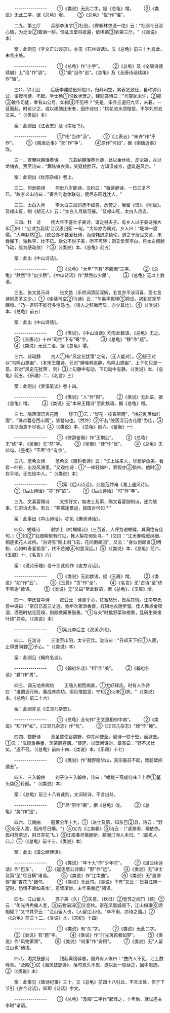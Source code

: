 <!-- { "loadSidebar": true } -->
　　---------------- 
　　①《类说》无此二字，据《总龟》增。 
　　②《类说》无此二字，据《总龟》增。 
　　③《总龟》"悦"作"悔"。 

　　二九、第三厅 
　　兵部李涛字①社翁，《寄翰林求酒一绝》云："社翁今日没心情，为乏治②聋酒一缾。恼乱玉堂将欲遍，依稀媚③到第三厅。"（《类说》本） 

　　案：此则见《李文正公谈录》，亦见《石林诗话》。又《总龟》前三十九有此，未言出处。 

　　---------------- 
　　①《总龟》作"小字"。 
　　②《总龟》及《全唐诗话续编》上"治"作"逃"。 
　　③"媚"当作"巡"。《总龟》及《全唐诗话续编》作"循"。 

　　三○、钟山公 
　　后唐李建勋出师临川，归拜司空，累表乞致仕，自称钟山公，诏授司徒，不起。学士杨①悦致状贺之。建勋答诗曰："司空犹未许，②那③敢作司徒，幸有山公号，如何④不见呼？"先是，宋齐丘退归九华，未碁，一征而起，时论少之。或以建勋比宋者，因作诗曰："桃花流水须相信，不学刘郎去又来。"（《类说》本） 

　　案：此则出《江表志》及《南唐书》。 

　　---------------- 
　　①"杨"当作"汤"。 
　　②《江表志》"未许"作"不作"。 
　　③《南唐近事》"那"作"争"。 
　　④原作"何如"，据《南唐近事》改。 

　　三一、贾至咏薛瑶英诗 
　　元载纳薛瑶英为姬，处以金丝帐，却尘褥，衣以龙绡衣。贾至诗曰："舞祛铢衣重，笑疑桃脸开。方知汉成帝，虚筑避风台。" 

　　案：此则出《杜阳杂编》卷上。 

　　三二、何逊能诗 
　　何逊八岁能诗。沈约曰："每读卿诗，一日三复不已。"故李义山诗曰："寄言何逊休联句，瘦尽东阳姓沈人。" 

　　三三、太白入月 
　　李太白三拟词选不如意，悉焚之，唯留《恨》、《别赋》。及禄山反，制《胡无人》云："太白入月敌可摧。"及禄山死，太白入月去。 

　　三四、杜　诗 
　　杨大年不喜杜子美诗，谓之村夫子。有乡人以子美诗强大年①曰："公试为我续'江汉思归客'一句。"大年亦为属对。乡人曰："乾坤一腐儒。"大年默然②。〔欧公亦不甚爱杜诗，而谓韩退之绝伦。退之于唐世文章，未尝屈下，独称李、杜不已。欧公不悦子美，所不可晓；则又爱赏李白，将太白腾趠飞动，易为感动欤〕？③（《类说》本、《总龟》前五） 

　　案：此出《中山诗话》。 

　　---------------- 
　　①《总龟》"大年"下有"不服困"三字。 
　　②《总龟》"默然"作"似少屈"。《中山诗话》作"默然似少屈"。 
　　③《总龟》无以上数语。 

　　三五、张文昌马诗 
　　张文昌〔乐府词清丽深婉，五言亦平淡可喜，至七言诗则质多文少。〕①《谢裴司空②马诗》云："乍离华厩移③蹄涩，初到贫家举眠惊。"乃一迟钝不能行多惊马也。〔诗人之辞微而显，亦少其比〕。④（《类说》本、《总龟》前五） 

　　案：此出《中山诗话》。 

　　---------------- 
　　①《类说》、《中山诗话》均有此数语，《总龟》无之。 
　　②《全唐诗》十四"司空"下有"寄"字。 
　　③《总龟》"移"作"疑"。 
　　④《类说》无此二语，据《总龟》增。 

　　三六、诗动静 
　　古人①有"风定花犹落"之句，〔无人能对〕。②舒王对以"鸟鸣山更幽"，〔本宋王籍诗。元对"蝉噪林逾静，鸟鸣山更幽"，上下句只是一意。若对"风定花犹落'，则〕③上句静中有动，下句动中有静。（《类说》本、《总龟》前五、《乐趣》二、《名言》三） 

　　案：此则出《梦溪笔谈》卷十四。 

　　---------------- 
　　①《类说》"人"作"时"。 
　　②《类说》无此语，据《总龟》增。 
　　③《类说》无"本宋王籍诗"至此数语，据《总龟》增。 

　　三七、院落深沉杏花雨 
　　舒王①云："梨花一枝春带雨"，"桃花乱落如红雨"，"珠帘暮卷西山雨"，皆警句也。〔然终〕②不若"院落深沉杏花雨"为佳，③〔言尽而意不尽也。〕④（《类说》本、《总龟》前六、《鉴衡》一） 

　　---------------- 
　　①《修辞鉴衡》作"王荆公"。 
　　②《总龟》无"终"字，《鉴衡》无"然"字。 
　　③《鉴衡》"佳"作"优"。 
　　④《总龟》无此句。《鉴衡》"不尽"作"有余"。 

　　三八、范希文诗 
　　范希文《赠钓者诗》云："江上往来人，尽爱鲈鱼美。看君一叶舟，出没风涛里。"又观杜诗：①"一棹轻如叶，旁观亦②损神。他时③在平地，无忽险中人。"（《类说》本） 

　　---------------- 
　　①案《后山诗话》，此是范仲淹《淮上遇风诗》。 
　　②《后山诗话》"亦"作"欲"。 
　　③《后山诗话》"时"作"年"。 

　　三九、文喜宴赐诗 
　　太宗好文，每进士及第，赐文喜宴御制诗，遂为故事。仁宗诗尤多。有云："寒儒逢景运，报国合何如？" 

　　案：此事出《中山诗话》，亦见《庚溪诗话》。 

　　四○、蝴蝶诗 
　　谢学士《吟蝴蝶诗》〔三百首，人呼为谢蝴蝶，其间绝有佳句，〕①如②"狂随柳絮有时见，舞入梨花何处寻。"〔又曰："江天春晚暖风细，相逐卖花人过桥。"古诗有"陌上斜飞去，花间倒翅回"，又云："身似何郎贪③傅粉，心如韩寿爱偷香"，终不若谢④句意深远。〕⑤（《类说》本、《总龟》前六、《玉屑》十、《名言》六） 

　　案：《说诗乐趣》卷十引此则作《直方诗话》。 

　　---------------- 
　　①《类说》无此数语，据《玉屑》增。 
　　②《类说》"如"作"云"。 
　　③《玉屑》"贪"作"全"。 
　　④《名言》无"古诗"至"终不若谢"数语。 
　　⑤《类说》无"又曰"至此数语，据《总龟》、《玉屑》增。 

　　四一、李氏宫中诗 
　　欧公云：诗源乎心，贫富愁乐，皆系其情。江南李氏宫中诗曰："帘日已高三丈透，金炉次第添香兽，红锦地衣随步皱。佳人舞点金钗溜，酒恶时拈花蕊嗅，别殿微闻箫鼓奏。"①与夫"时挑野菜和根煮，乱斫生柴带叶烧"异矣。（《类说》本） 

　　---------------- 
　　①案此李后主《浣溪沙词》。 

　　四二、丘浚诗 
　　丘浚至山阳，太守召饮。浚诗曰："丑却天下妇①人面，止得世间君②子心。"（《类说》本） 

　　案：此则见《翰府名谈》。 

　　---------------- 
　　①《翰府名谈》"妇"作"美"。 
　　②《翰府名谈》"君"作"男"。 

　　四三、调元地养病坊 
　　王随入相而病甚，①尤好释氏。时有人作诗曰："谁谓调元地，番成养病坊。但见僧盈室，宁知②火燎③房。"（《类说》本、《总龟》前二十六） 

　　案：此则亦见《江邻几杂志》。 

　　---------------- 
　　①《总龟》此句作"王文惠相府中病"。 
　　②《类说》"知"作"如"，《江邻几杂志》作"忧"。 
　　③《江邻几杂志》"燎"作"掩"。 

　　四四、魏野诗 
　　章圣遣使召魏野，仲先闻使至，留诗一联于壁，而遽去。①云："洗砚鱼吞墨，烹茶鹤避烟。"使还，以壁间诗对。章圣曰："野不求仕矣。"遂不召。（《总龟》前四十四、《类说》本、《乐趣》十七） 

　　---------------- 
　　①《类说》作"魏野隐华山，真宗屡召不起，留题壁间遁去"。 

　　四五、三入翰林 
　　刘子仪三入翰林，诗曰："蟠桃三窃成何味？上尽①鳌头势②转孤。"（《类说》本） 

　　案：《总龟》前三十八有此则，文词较详，不言出处。 

　　---------------- 
　　①"尽"原作"画"，据《总龟》改。 
　　②《总龟》"势"作"迹"。 

　　四六、江南曲 
　　寇莱公年十九，①〔进士及第，知东巴②县，诗云："野③水无人渡，孤舟尽日横。"〕④又为《江南春》⑤诗云：〔"波渺渺，柳依依。孤村芳草远，斜日杏花飞。〕⑥江南春尽离肠断，蘋满汀洲人未归。"〔脍炙人口。〕⑦（《总龟》前十三、《类说》本） 

　　案：此出《温公续诗话》。 

　　---------------- 
　　①《类说》"年十九"作"少年时"。 
　　②《温公续诗话》作"巴东"。 
　　③《寇忠愍公诗集》"野"作"远"。 
　　④《类说》无"进士及第"至"尽日横"诸语。 
　　⑤《类说》作"江南曲"。 
　　⑥《类说》无"波渺渺"至"杏花飞"诸句。 
　　⑦《类说》无此句。《类说》下有"又云：'日暮江南一望时，愁情不断如春水'，意皆凄惨，末年果南迁"诸语。 

　　四七、江山留人 
　　苏子美〔久〕①失意，〔秋日〕②登苏之阊门〔题〕③云："年光冉冉催人老，④云物涓涓⑤又变秋。家在凤凰城阙下，江山何事⑥苦相留？"又书其旁云："江山留人也，〔人留江山也。"卒不用，亦诗之谶。〕⑦（《总龟》前三十二、《类说》本、《宋纪》十四） 

　　---------------- 
　　①《类说》有"久"字。 
　　②《类说》无此二字。 
　　③《类说》有"题"字。 
　　④《类说》作"时光苒苒都如梦"。 
　　⑤《类说》作"风物萧萧"。 
　　⑥《类说》"何事"作"安用"。 
　　⑦《类说》无"人留江山也"诸语。 

　　四八、湘灵鼓瑟诗 
　　钱起寓宿驿舍，窗外有人咏曰："曲终人不见，江上数峰青。"及殿①试《湘灵鼓瑟诗》，落句意久不属，遂以此一联续之，因中魁选。②（《类说》本） 

　　案：此事见《唐诗纪事》三十。又《总龟》前四十八引此，不言出处，但于下节引《古今诗话》，知即《诗话》中文。 

　　---------------- 
　　①《总龟》"及殿"二字作"起怪之，十年后，就试座主李时"诸语。 
